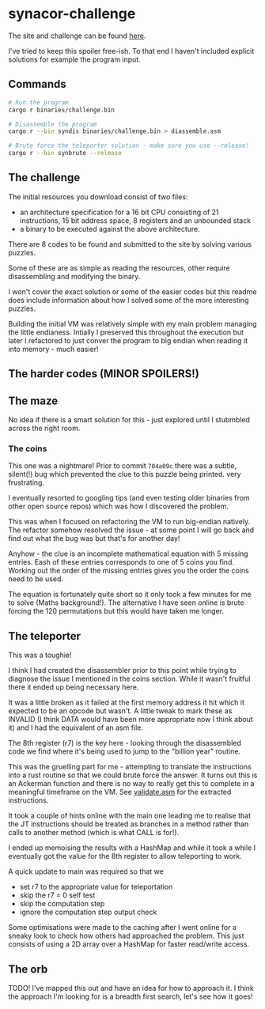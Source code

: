 # synacor-challenge

The site and challenge can be found [here](https://challenge.synacor.com/).

I've tried to keep this spoiler free-ish. To that end I haven't included explicit solutions for example the program input.

## Commands
```bash
# Run the program
cargo r binaries/challenge.bin

# Disassemble the program
cargo r --bin syndis binaries/challenge.bin > diassemble.asm

# Brute force the teleporter solution - make sure you use --release!
cargo r --bin synbrute --release
```

## The challenge

The initial resources you download consist of two files:
- an architecture specification for a 16 bit CPU consisting of 21 instructions, 15 bit address space, 8 registers and an unbounded stack
- a binary to be executed against the above architecture.

There are 8 codes to be found and submitted to the site by solving various puzzles.

Some of these are as simple as reading the resources, other require disassembling and modifying the binary.

I won't cover the exact solution or some of the easier codes but this readme does include information about how
I solved some of the more interesting puzzles.

Building the initial VM was relatively simple with my main problem managing the little endianess. Intially I preserved this
throughout the execution but later I refactored to just conver the program to big endian when reading it into memory - much easier!

## The harder codes (MINOR SPOILERS!)

## The maze

No idea if there is a smart solution for this - just explored until I stubmbled across the right room.

### The coins

This one was a nightmare! Prior to commit `704a09c` there was a subtle, silent(!) bug which prevented the clue to this puzzle being
printed. very frustrating.

I eventually resorted to googling tips (and even testing older binaries from other open source repos) which was how I discovered
the problem.

This was when I focused on refactoring the VM to run big-endian natively. The refactor somehow resolved the issue - at some point
I will go back and find out what the bug was but that's for another day!

Anyhow - the clue is an incomplete mathematical equation with 5 missing entries. Eash of these entries corresponds to one of 5
coins you find. Working out the order of the missing entries gives you the order the coins need to be used.

The equation is fortunately quite short so it only took a few minutes for me to solve (Maths background!). The alternative I have
seen online is brute forcing the 120 permutations but this would have taken me longer.

## The teleporter

This was a toughie!

I think I had created the disassembler prior to this point while trying to diagnose the issue I mentioned in the coins section.
While it wasn't fruitful there it ended up being necessary here.

It was a little broken as it failed at the first memory address it hit which it expected to be an opcode but wasn't. A little tweak
to mark these as INVALID (I think DATA would have been more appropriate now I think about it) and I had the equivalent of an asm file.

The 8th register (r7) is the key here - looking through the disassembled code we find where it's being used to jump to the "billion year"
routine.

This was the gruelling part for me - attempting to translate the instructions into a rust routine so that we could brute force the answer.
It turns out this is an Ackerman function and there is no way to really get this to complete in a meaningful timeframe on the VM. See
[validate.asm](./validate.asm) for the extracted instructions.

It took a couple of hints online with the main one leading me to realise that the JT instructions should be treated as branches in a
method rather than calls to another method (which is what CALL is for!).

I ended up memoising the results with a HashMap and while it took a while I eventually got the value for the 8th register to allow
teleporting to work.

A quick update to main was required so that we
- set r7 to the appropriate value for teleportation
- skip the r7 = 0 self test
- skip the computation step
- ignore the computation step output check

Some optimisations were made to the caching after I went online for a sneaky look to check how others had approached the problem. This
just consists of using a 2D array over a HashMap for faster read/write access.

## The orb

TODO! I've mapped this out and have an idea for how to approach it. I think the approach I'm looking for is a breadth first search, let's
see how it goes!